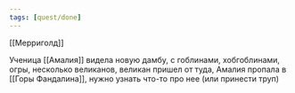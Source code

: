 ```yaml
---
tags: [quest/done]
---
```


[[Мерриголд]]

Ученица [[Амалия]] видела новую дамбу, с гоблинами, хобгоблинами, огры, несколько великанов, великан пришел от туда, Амалия пропала в [[Горы Фандалина]], нужно узнать что-то про нее (или принести труп)

